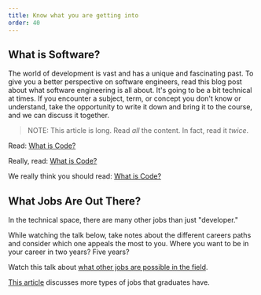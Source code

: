 ```yaml
---
title: Know what you are getting into
order: 40
---
```


## What is Software?

The world of development is vast and has a unique and fascinating past. To give
you a better perspective on software engineers, read this blog post about what
software engineering is all about. It's going to be a bit technical at times. If
you encounter a subject, term, or concept you don't know or understand, take the
opportunity to write it down and bring it to the course, and we can discuss it
together.

> NOTE: This article is long. Read _all_ the content. In fact, read it _twice_.

Read:
[What is Code?](https://www.bloomberg.com/graphics/2015-paul-ford-what-is-code/)

Really, read:
[What is Code?](https://www.bloomberg.com/graphics/2015-paul-ford-what-is-code/)

We really think you should read:
[What is Code?](https://www.bloomberg.com/graphics/2015-paul-ford-what-is-code/)

## What Jobs Are Out There?

In the technical space, there are many other jobs than just "developer."

While watching the talk below, take notes about the different careers paths and
consider which one appeals the most to you. Where you want to be in your career
in two years? Five years?

Watch this talk about
[what other jobs are possible in the field](https://www.youtube.com/watch?v=29fkwiRCaEc).

[This article](https://www.forbes.com/sites/laurencebradford/2016/10/28/11-careers-you-can-land-after-attending-a-coding-bootcamp/#5b9664804a38)
discusses more types of jobs that graduates have.
